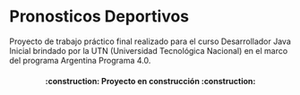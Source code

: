# Pronosticos Deportivos

  Proyecto de trabajo práctico final realizado para el curso Desarrollador Java Inicial brindado por la UTN (Universidad Tecnológica Nacional)
  en el marco del programa Argentina Programa 4.0.
  
  <h4 align="center">
:construction: Proyecto en construcción :construction:
</h4>
